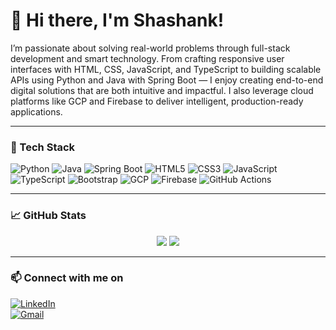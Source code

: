 # 👋 Hi there, I'm Shashank!


I’m passionate about solving real-world problems through full-stack development and smart technology. From crafting responsive user interfaces with HTML, CSS, JavaScript, and TypeScript to building scalable APIs using Python and Java with Spring Boot — I enjoy creating end-to-end digital solutions that are both intuitive and impactful. I also leverage cloud platforms like GCP and Firebase to deliver intelligent, production-ready applications.

---

### 🔧 Tech Stack

![Python](https://img.shields.io/badge/-Python-333333?style=flat&logo=python)
![Java](https://img.shields.io/badge/-Java-333333?style=flat&logo=java)
![Spring Boot](https://img.shields.io/badge/-Spring%20Boot-333333?style=flat&logo=springboot)
![HTML5](https://img.shields.io/badge/-HTML5-333333?style=flat&logo=html5)
![CSS3](https://img.shields.io/badge/-CSS3-333333?style=flat&logo=css3)
![JavaScript](https://img.shields.io/badge/-JavaScript-333333?style=flat&logo=javascript)
![TypeScript](https://img.shields.io/badge/-TypeScript-333333?style=flat&logo=typescript)
![Bootstrap](https://img.shields.io/badge/-Bootstrap-333333?style=flat&logo=bootstrap)
![GCP](https://img.shields.io/badge/-Google%20Cloud-333333?style=flat&logo=googlecloud)
![Firebase](https://img.shields.io/badge/-Firebase-333333?style=flat&logo=firebase)
![GitHub Actions](https://img.shields.io/badge/-GitHub%20Actions-333333?style=flat&logo=githubactions)

---

### 📈 GitHub Stats
<p align="center">
  <img src="https://github-readme-stats.vercel.app/api?username=rshashank-r&show_icons=true&theme=github_dark" />
  <img src="https://github-readme-streak-stats.herokuapp.com/?user=rshashank-r&theme=dark" />
</p>

---

### 📫 Connect with me on

[![LinkedIn](https://img.shields.io/badge/-LinkedIn-0A66C2?style=flat&logo=linkedin&logoColor=white)](https://www.linkedin.com/in/shashank-gowda-l-r-8896a6268?utm_source=share&utm_campaign=share_via&utm_content=profile&utm_medium=android_app)  
[![Gmail](https://img.shields.io/badge/-Email-EA4335?style=flat&logo=gmail&logoColor=white)](mailto:your.shashankgowdar2406@gmail.com)
